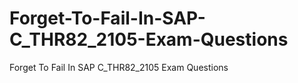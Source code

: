 # Forget-To-Fail-In-SAP-C_THR82_2105-Exam-Questions
Forget To Fail In SAP C_THR82_2105 Exam Questions
